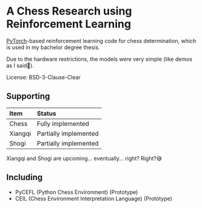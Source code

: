 # A Chess Research using Reinforcement Learning

[PyTorch](https://pytorch.org)-based reinforcement learning code for chess determination, which is used in my bachelor degree thesis.

Due to the hardware restrictions, the models were very simple (like demos as I said🙊).

License: BSD-3-Clause-Clear

## Supporting

| Item    | Status                      |
| :------ | :-------------------------- |
| Chess   | Fully implemented           |
| Xiangqi | Partially implemented       |
| Shogi   | Partially implemented       |

Xiangqi and Shogi are upcoming... eventually... right? Right?😅

## Including

- PyCEFL (Python Chess Environment) (Prototype)
- CEIL (Chess Environment Interpretation Language) (Prototype)
